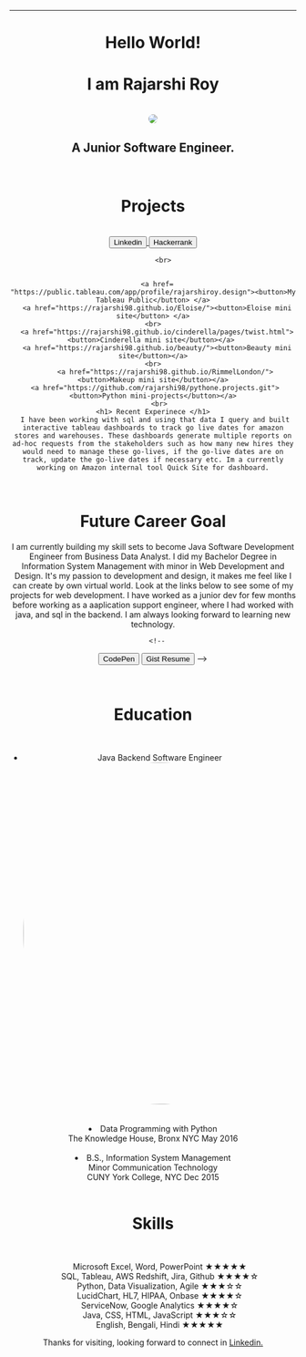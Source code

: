 <head>
  <!--link href="main.css" rel="stylesheet"-->
  <style>
img {
  border-radius: 50%;
}
</style>
</head>
<body>
  <header>
  <hr> 
    <h1> Hello World! </h1>
    <h1>I am Rajarshi Roy</h1> 
    <br>
   
   <center><img src='https://github.com/rajarshi98/profile/blob/master/images/pp.jpg?raw=true'> </center>
    <h2> A Junior Software Engineer. </h2>
    <br>
     <h1> Projects </h1>
  <center>
      <br>
      <a href='https://www.linkedin.com/in/royrajarshi1/'> <button> Linkedin </button> </a>
  <a href='https://www.hackerrank.com/rajarshi_98/'> <button> Hackerrank </button> </a>

         <br>
        
        
      <a href= "https://public.tableau.com/app/profile/rajarshiroy.design"><button>My Tableau Public</button> </a>
      <a href="https://rajarshi98.github.io/Eloise/"><button>Eloise mini site</button> </a>
    <br>
      <a href="https://rajarshi98.github.io/cinderella/pages/twist.html"><button>Cinderella mini site</button></a> 
      <a href="https://rajarshi98.github.io/beauty/"><button>Beauty mini site</button></a>
    <br>
          <a href="https://rajarshi98.github.io/RimmelLondon/"><button>Makeup mini site</button></a>
     <a href="https://github.com/rajarshi98/pythone.projects.git"><button>Python mini-projects</button></a>
       <br>
    <h1> Recent Experinece </h1>
     I have been working with sql and using that data I query and built interactive tableau dashboards to track go live dates for amazon stores and warehouses. These dashboards generate multiple reports on ad-hoc requests from the stakeholders such as how many new hires they would need to manage these go-lives, if the go-live dates are on track, update the go-live dates if necessary etc. Im a currently working on Amazon internal tool Quick Site for dashboard.
   
 <br>
      <h1> Future Career Goal </h1>
     <p class="text"> I am currently building my skill sets to become Java Software Development Engineer from Business Data Analyst. I did my Bachelor Degree in Information System Management with minor in  Web Development and Design. It's my passion to development and design, it makes me feel like I can create by own virtual world.  Look at the links below to see some of my projects for web development. I have worked as a junior dev for few months before working as a aaplication support engineer, where I had worked with java, and sql in the backend. I am always looking forward to learning new technology.<br> 
      
      
       
      <!--
<a href='https://codepen.io/rajarshi/'><button>CodePen</button></a>
      <a href="https://gist.github.com/rajarshi98/54c19408882afb47da8f830360effc53/"><button>Gist Resume</button></a> -->
  
   
 
    
   <br>
    <h1>Education</h1> <br> <ul>
      <li>Java Backend Software Engineer 
        <br> <img src="https://media.geeksforgeeks.org/courses/certificates/bfda9162bb91ac9f160913080ebfc9a5.pdf" width="500" height="600"> </center> </li>
      <br>
  <li>Data Programming with Python <br>
   The Knowledge House, Bronx NYC May 2016</li>
      <br>
  <li>B.S., Information System Management 
    <br>
Minor Communication Technology
    <br>
CUNY York College, NYC Dec 2015</li>
 <br>
</ul>
    
 <h1> Skills </h1> <br>
<ul> Microsoft Excel, Word, PowerPoint ★★★★★ <br>
SQL, Tableau, AWS Redshift, Jira, Github ★★★★☆ <br>
Python, Data Visualization, Agile ★★★☆☆ <br>
LucidChart, HL7, HIPAA, Onbase ★★★★☆ <br>
ServiceNow, Google Analytics ★★★★☆ <br>
Java, CSS, HTML, JavaScript ★★★☆☆ <br> 
English, Bengali, Hindi ★★★★★ <br> </ul>
 


</center>
  
  Thanks for visiting, looking forward to connect in <a href='http://www.linkedin.com/in/royrajarshi1/'> Linkedin.</a>
  <br>
  <br>
  </header>
</body>
